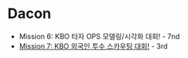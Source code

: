 # Dacon
- Mission 6: KBO 타자 OPS 모델링/시각화 대회! - 7nd
- [Mission 7: KBO 외국인 투수 스카우팅 대회!](https://github.com/bllfpc/Dacon/tree/master/cpt7) - 3rd
